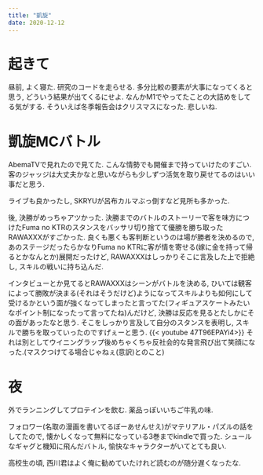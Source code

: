 ```yaml
---
title: "凱旋"
date: 2020-12-12
---
```


# 起きて
昼前, よく寝た. 研究のコードを走らせる. 多分比較の要素が大事になってくると思う, どういう結果が出てくるにせよ. 
なんかM1でやってたことの大詰めをしてる気がする. そういえば冬季報告会はクリスマスになった. 悲しいね.

# 凱旋MCバトル
AbemaTVで見れたので見てた. こんな情勢でも開催まで持っていけたのすごい. 客のジャッジは大丈夫かなと思いながらも少しずつ活気を取り戻せてるのはいい事だと思う.

ライブも良かったし, SKRYUが呂布カルマぶっ倒すなど見所も多かった.

後, 決勝がめっちゃアツかった. 決勝までのバトルのストーリーで客を味方につけたFuma no KTRのスタンスをバッサリ切り捨てて優勝を勝ち取ったRAWAXXXがすごかった.
良くも悪くも客判断というのは場が勝者を決めるので, あのステージだったらかなりFuma no KTRに客が情を寄せる(嫁に金を持って帰るとかなんとか)展開だったけど, RAWAXXXはしっかりそこに言及した上で拒絶し, スキルの戦いに持ち込んだ.

インタビューとか見てるとRAWAXXXはシーンがバトルを決める, ひいては観客によって勝敗が決まる(それはそうだけど)ようになってスキルよりも如何にして受けるかという面が強くなってしまったと言ってた(フィギュアスケートみたいなポイント制になったって言ってたね)んだけど, 決勝は反応を見るとたしかにその面があったなと思う. そこをしっかり言及して自分のスタンスを表明し, スキルで勝ちを取っていったのですげぇーと思う.
{{< youtube 47T96EPAYi4>}}
それは別としてウイニングラップ後めちゃくちゃ反社会的な発言飛び出て笑顔になった.(マスクつけてる場合じゃねぇ(意訳)とのこと)

# 夜
外でランニングしてプロテインを飲む. 薬品っぽいいちご牛乳の味.

フォロワー(名取の漫画を書いてるぼーあせんせえ)がマテリアル・パズルの話をしてたので, 懐かしくなって無料になっている3巻までkindleで買った. シュールなギャグと機知に飛んだバトル, 愉快なキャラクターがいてとても良い.

高校生の頃, 西川君はよく俺に勧めていたけれど読むのが随分遅くなったな.